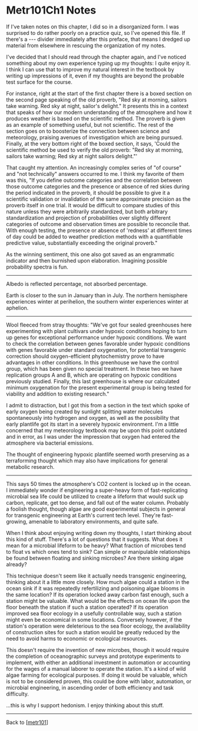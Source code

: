 # Metr101Ch1 Notes

If I've taken notes on this chapter, I did so in a disorganized form.  I was surprised to do rather poorly on a practice quiz, so I've opened this file.  If there's a --- divider immediately after this preface, that means I dredged up material from elsewhere in rescuing the organization of my notes.

I've decided that I should read through the chapter again, and I've noticed something about my own experience typing up my thoughts: I quite enjoy it.  I think I can use that to improve my natural interest in the textbook by writing up impressions of it, even if my thoughts are beyond the probable test surface for the course.

For instance, right at the start of the first chapter there is a boxed section on the second page speaking of the old proverb, "Red sky at morning, sailors take warning.  Red sky at night, sailor's delight."  It presents this in a context that speaks of how our modern understanding of the atmosphere and how it produces weather is based on the scientific method.  The proverb is given as an example of something useful, but not scientific.  The rest of the section goes on to boosterize the connection between science and meteorology, praising avenues of investigation which are being pursued.  Finally, at the very bottom right of the boxed section, it says, 'Could the scientific method be used to verify the old proverb: "Red sky at morning, sailors take warning; Red sky at night sailors delight."'

That caught my attention.  An increasingly complex series of "of course" and "not technically" answers occurred to me.  I think my favorite of them was this, "If you define outcome categories and the correlation between those outcome categories and the presence or absence of red skies during the period indicated in the proverb, it should be possible to give it a scientific validation or invalidation of the same approximate precision as the proverb itself in one trial.  It would be difficult to compare studies of this nature unless they were arbitrarily standardized, but both arbitrary standardization and projection of probabilities over slightly different categories of outcome and observation times are possible to reconcile that.  With enough testing, the presence or absence of 'redness' at different times of day could be added to weather prediction methods with a quantifiable predictive value, substantially exceeding the original proverb."

As the winning sentiment, this one also got saved as an engrammatic indicator and then burnished upon elaboration.  Imagining possible probability spectra is fun.

---
Albedo is reflected percentage, not absorbed percentage.

Earth is closer to the sun in January than in July.  The northern hemisphere experiences winter at perihelion, the southern winter experiences winter at aphelion.

---
Wool fleeced from stray thoughts: "We've got four sealed greenhouses here experimenting with plant cultivars under hypoxic conditions hoping to turn up genes for exceptional performance under hypoxic conditions.  We want to check the correlation between genes favorable under hypoxic conditions with genes favorable under standard oxygenation, for potential transgenic correction should oxygen-efficient phytochemistry prove to have advantages in other conditions.  In this greenhouse we have the control group, which has been given no special treatment.  In these two we have replication groups A and B, which are operating on hypoxic conditions previously studied.  Finally, this last greenhouse is where our calculated minimum oxygenation for the present experimental group is being tested for viability and addition to existing research."

I admit to distraction, but I got this from a section in the text which spoke of early oxygen being created by sunlight splitting water molecules spontaneously into hydrogen and oxygen, as well as the possibility that early plantlife got its start in a severely hypoxic environment.  I'm a little concerned that my meteorology textbook may be upon this point outdated and in error, as I was under the impression that oxygen had entered the atmosphere via bacterial emissions.

The thought of engineering hypoxic plantlife seemed worth preserving as a terraforming thought which may also have implications for general metabolic research.

---

This says 50 times the atmosphere's CO2 content is locked up in the ocean.  I immediately wonder if engineering a super-heavy form of fast-replicating microbial sea life could be utilized to create a lifeform that would suck up carbon, replicate, get too dense, and fall out of the water column.  Probably a foolish thought, though algae are good experimental subjects in general for transgenic engineering at Earth's current tech level.  They're fast-growing, amenable to laboratory environments, and quite safe.

When I think about enjoying writing down my thoughts, I start thinking about this kind of stuff.  There's a lot of questions that it suggests.  What does it mean for a microbial lifeform to be heavy?  What fraction of microbes tend to float vs which ones tend to sink?  Can simple or manipulable relationships be found between floating and sinking microbes?  Are there sinking algae already?

This technique doesn't seem like it actually needs transgenic engineering, thinking about it a little more closely.  How much algae could a station in the ocean sink if it was repeatedly refertilizing and poisoning algae blooms in the same location?  If its operation locked away carbon fast enough, such a station might be valuable.  What would be the effects on ocean life upon the floor beneath the station if such a station operated?  If its operation improved sea floor ecology in a usefully controllable way, such a station might even be economical in some locations.  Conversely however, if the station's operation were deleterious to the sea floor ecology, the availability of construction sites for such a station would be greatly reduced by the need to avoid harms to economic or ecological resources.

This doesn't require the invention of new microbes, though it would require the completion of oceanographic surveys and prototype experiments to implement, with either an additional investment in automation or accounting for the wages of a manual laborer to operate the station.  It's a kind of wild algae farming for ecological purposes.  If doing it would be valuable, which is not to be considered proven, this could be done with labor, automation, or microbial engineering, in ascending order of both efficiency and task difficulty.

...this is why I support hedonism.  I enjoy thinking about this stuff.

---
Back to [[metr101]]

[//begin]: # "Autogenerated link references for markdown compatibility"
[metr101]: metr101.md "METR101"
[//end]: # "Autogenerated link references"